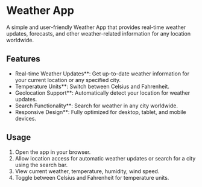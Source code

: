 # Weather App

A simple and user-friendly Weather App that provides real-time weather updates, forecasts, and other weather-related information for any location worldwide. 

## Features

- Real-time Weather Updates**: Get up-to-date weather information for your current location or any specified city.
- Temperature Units**: Switch between Celsius and Fahrenheit.
- Geolocation Support**: Automatically detect your location for weather updates.
- Search Functionality**: Search for weather in any city worldwide.
- Responsive Design**: Fully optimized for desktop, tablet, and mobile devices.
  
## Usage

1. Open the app in your browser.
2. Allow location access for automatic weather updates or search for a city using the search bar.
3. View current weather, temperature, humidity, wind speed.
4. Toggle between Celsius and Fahrenheit for temperature units.

